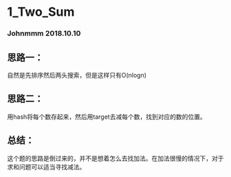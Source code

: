 # 1_Two_Sum

### Johnmmm 2018.10.10

## 思路一：

自然是先排序然后两头搜索，但是这样只有O(nlogn)

## 思路二：

用hash将每个数存起来，然后用target去减每个数，找到对应的数的位置。

## 总结：

这个题的思路是倒过来的，并不是想着怎么去找加法。在加法很慢的情况下，对于求和问题可以适当寻找减法。